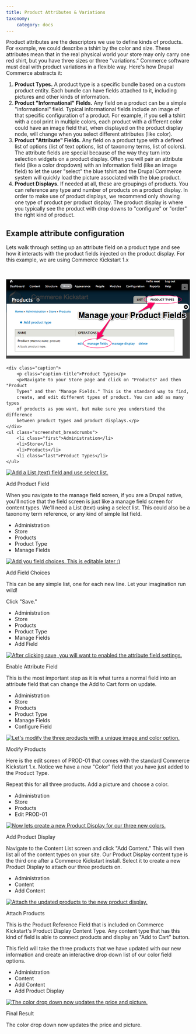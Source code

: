 ```yaml
---
title: Product Attributes & Variations
taxonomy:
    category: docs
---
```


<div class="docs-enhanced">
<p>Product attributes are the descriptors we use to define kinds of products. For example, we could describe a tshirt by the color and size. These attributes mean that in the real physical world your store may only carry one red shirt, but you have three sizes or three "variations." Commerce software must deal with product variations in a flexible way. Here's how Drupal Commerce abstracts it:</p>
<ol>
    <li><strong>Product Types.</strong> A product type is a specific bundle based on a custom product entity. Each bundle can have fields attached to it, including pictures and other kinds of information.</li>
    <li><strong>Product "Informational" Fields.</strong> Any field on a product can be a simple "informational" field. Typical informational fields include an image of that specific configuration of a product. For example, if you sell a tshirt with a cool print in multiple colors, each product with a different color could have an image field that, when displayed on the product display node, will change when you select different attributes (like color).</li>
    <li><strong>Product "Attribute" Fields.</strong> Any field on a product type with a defined list of options (list of text options, list of taxonomy terms, list of colors). The attribute fields are special because of the way they turn into selection widgets on a product display. Often you will pair an attribute field (like a color dropdown) with an information field (like an image field) to let the user "select" the blue tshirt and the Drupal Commerce system will quickly load the picture associated with the blue product.</li>
    <li><strong>Product Displays.</strong> If needed at all, these are groupings of products. You can reference any type and number of products on a product display. In order to make use of product displays, we recommend only showing one type of product per product display. The product display is where you typically see the product with drop downs to "configure" or "order" the right kind of product.</li>
</ol>

<H2>Example attribute configuration</H2>
<p>Lets walk through setting up an attribute field on a product type and see how it interacts with the product fields injected on the product display. For this example, we are using Commerce Kickstart 1.x</p>
<div class="screenshot screenshot-caption">
    <div class="img">
        <a href="/sites/default/files/docs/Prod-Attr-Step1.png"><img
        src="/sites/default/files/docs/" alt="" /></a>
    </div>

![Manage your ProductFields](Prod-Attr-Step1.png)

    <div class="caption">
        <p class="caption-title">Product Types</p>
        <p>Navigate to your Store page and click on "Products" and then "Product
        Types" and then "Manage Fields." This is the standard way to find,
        create, and edit different types of product. You can add as many types
        of products as you want, but make sure you understand the difference
        between product types and product displays.</p>
    </div>
    <ul class="screenshot_breadcrumbs">
        <li class="first">Administration</li>
        <li>Store</li>
        <li>Products</li>
        <li class="last">Product Types</li>
    </ul>
</div>

<div class="screenshot screenshot-caption">
    <div class="img">
        <a href="/sites/default/files/docs/Prod-Attr-Step2.png"><img
        src="/sites/default/files/docs/Prod-Attr-Step2.png" alt="Add a List (text) field
        and use select list." /></a>
    </div>
    <div class="caption">
        <p class="caption-title">Add Product Field</p>
        <p>When you navigate to the manage field screen, if you are a Drupal
        native, you'll notice that the field screen is just like a manage field
        screen for content types. We'll need a List (text) using a select list.
        This could also be a taxonomy term reference, or any kind of simple list
        field.</p>
    </div>
    <ul class="screenshot_breadcrumbs">
        <li class="first">Administration</li>
        <li>Store</li>
        <li>Products</li>
        <li>Product Type</li>
        <li class="last">Manage Fields</li>
    </ul>
</div>

<div class="screenshot screenshot-caption">
    <div class="img">
        <a href="/sites/default/files/docs/Prod-Attr-Step3.png"><img
        src="/sites/default/files/docs/Prod-Attr-Step3.png" alt="Add you field choices.
        This is editable later :)" /></a>
    </div>
    <div class="caption">
        <p class="caption-title">Add Field Choices</p>
        <p>This can be any simple list, one for each new line. Let your imagination run wild!</p>
        <p>Click "Save."</p>
    </div>
    <ul class="screenshot_breadcrumbs">
        <li class="first">Administration</li>
        <li>Store</li>
        <li>Products</li>
        <li>Product Type</li>
        <li>Manage Fields</li>
        <li class="last">Add Field</li>
    </ul>
</div>

<div class="screenshot screenshot-caption">
    <div class="img">
        <a href="/sites/default/files/docs/Prod-Attr-Step4.png"><img
        src="/sites/default/files/docs/Prod-Attr-Step4.png" alt="After clicking save, you
        will want to enabled the attribute field settings." /></a>
    </div>
    <div class="caption">
        <p class="caption-title">Enable Attribute Field</p>
        <p>This is the most important step as it is what turns a normal field
        into an attribute field that can change the Add to Cart form on
        update.</p>
    </div>
    <ul class="screenshot_breadcrumbs">
        <li class="first">Administration</li>
        <li>Store</li>
        <li>Products</li>
        <li>Product Type</li>
        <li>Manage Fields</li>
        <li class="last">Configure Field</li>
    </ul>
</div>

<div class="screenshot screenshot-caption">
    <div class="img">
        <a href="/sites/default/files/docs/Prod-Attr-Step5.png"><img
        src="/sites/default/files/docs/Prod-Attr-Step5.png" alt="Let's modify the three
        products with a unique image and color option." /></a>
    </div>
    <div class="caption">
        <p class="caption-title">Modify Products</p>
        <p>Here is the edit screen of PROD-01 that comes with the standard
        Commerce Kickstart 1.x. Notice we have a new "Color" field that you have
        just added to the Product Type.</p>
        <p>Repeat this for all three products. Add a picture and choose a
        color.</p>
    </div>
    <ul class="screenshot_breadcrumbs">
        <li class="first">Administration</li>
        <li>Store</li>
        <li>Products</li>
        <li class="last">Edit PROD-01</li>
    </ul>
</div>

<div class="screenshot screenshot-caption">
    <div class="img">
        <a href="/sites/default/files/docs/Prod-Attr-Step6.png"><img
        src="/sites/default/files/docs/Prod-Attr-Step6.png" alt="Now lets create a new
        Product Display for our three new colors." /></a>
    </div>
    <div class="caption">
        <p class="caption-title">Add Product Display</p>
        <p>Navigate to the Content List screen and click "Add Content." This
        will then list all of the content types on your site. Our Product
        Display content type is the third one after a Commerce Kickstart
        install. Select it to create a new Product Display to attach our three
        products on.</p>
    </div>
    <ul class="screenshot_breadcrumbs">
        <li class="first">Administration</li>
        <li>Content</li>
        <li class="last">Add Content</li>
    </ul>
</div>

<div class="screenshot screenshot-caption">
    <div class="img">
        <a href="/sites/default/files/docs/Prod-Attr-Step7.png"><img
        src="/sites/default/files/docs/Prod-Attr-Step7.png" alt="Attach the updated
        products to the new product display." /></a>
    </div>
    <div class="caption">
        <p class="caption-title">Attach Products</p>
        <p>This is the Product Reference Field that is included on Commerce
        Kickstart's Product Display Content Type. Any content type that has this
        kind of field is able to connect products and display an "Add to Cart"
        button. </p>
        <p>This field will take the three products that we have updated with our
        new information and create an interactive drop down list of our color
        field options.</p>
    </div>
    <ul class="screenshot_breadcrumbs">
        <li class="first">Administration</li>
        <li>Content</li>
        <li>Add Content</li>
        <li class="last">Add Product Display</li>
    </ul>
</div>

<div class="screenshot screenshot-caption">
    <div class="img">
        <a href="/sites/default/files/docs/Prod-Attr-Step8.png"><img
        src="/sites/default/files/docs/Prod-Attr-Step8.png" alt="The color drop down now
        updates the price and picture." /></a>
    </div>
    <div class="caption">
        <p class="caption-title">Final Result</p>
        <p>The color drop down now updates the price and picture.</p>
    </div>
</div>

</div>